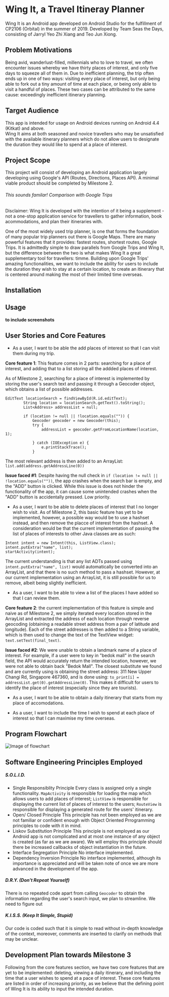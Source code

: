 # Wing It, a Travel Itineray Planner
Wing It is an Android app developed on Android Studio for the fulfillment of CP2106 (Orbital) in the summer of 2019. Developed by Team Seas the Days, consisting of Jarryl Yeo Zhi Xiang and Teo Jun Xiong. 

## Problem Motivations
Being avid, wanderlust-filled, millennials who to love to travel, we often encounter issues whereby we have thirty places of interest, and only five days to squeeze all of them in. Due to inefficient planning, the trip often ends up in one of two ways: visiting every place of interest, but only being able to fork out a tiny amount of time at each place, or being only able to visit a handful of places. These two cases can be attributed to the same cause: exceedingly inefficient itinerary planning.

## Target Audience
This app is intended for usage on Android devices running on Android 4.4 (Kitkat) and above.  
Wing It aims at both seasoned and novice travellers who may be unsatisfied with the available itinerary planners which do not allow users to designate the duration they would like to spend at a place of interest. 

## Project Scope
This project will consist of developing an Android application largely developing using Google's API (Routes, Directions, Places API). A minimal viable product should be completed by Milestone 2. 

###### This sounds familar! Comparison with Google Trips
Disclaimer: Wing It is developed with the intention of it being a supplement - not a one-stop application service for travellers to gather information, book acommodations, and plan their itineraries with. 

One of the most widely used trip planner, is one that forms the foundation of many popular trip planners out there is Google Maps. There are many powerful features that it provides: fastest routes, shortest routes, Google Trips. It is admittedly simple to draw parallels from Google Trips and Wing It, but the difference between the two is what makes Wing It a great supplementary tool for travellers: timme. Building upon Google Trips' amazing functionalities, we want to include the ability for users to include the duration they wish to stay at a certain location, to create an itinerary that is centered around making the most of their limited time overseas. 

## Installation

## Usage
__to include screenshots__ 

## User Stories and Core Features
- As a user, I want to be able the add places of interest so that I can visit them during my trip.

**Core feature 1**: This feature comes in 2 parts: searching for a place of interest, and adding that to a list storing all the addded places of interest. 

As of Milestone 2, searching for a place of interest is implemented by storing the user's search text and passing it through a Geocoder object, which obtains a list of possible addresses. 
```
EditText locationSearch = findViewById(R.id.editText);
        String location = locationSearch.getText().toString();
        List<Address> addressList = null;

        if (location != null || !location.equals("")) {
            Geocoder geocoder = new Geocoder(this);
            try {
                addressList = geocoder.getFromLocationName(location, 1);

            } catch (IOException e) {
                e.printStackTrace();
            }
```
The most relevant address is  then added to an ArrayList: ```     list.add(address.getAddressLine(0))``` 

**Issue faced #1**: Despite having the null check in ```if (location != null || !location.equals(""))```, the app crashes when the search bar is empty, and the "ADD" button is clicked. While this issue is does not hinder the functionality of the app, it can cause some unintended crashes when the "ADD" button is accidentally pressed. Low priority. 

- As a user, I want to be able to delete places of interest that I no longer wish to visit.
As of Milestone 2, this basic feature has yet to be implemented, however, a possible way would be to use a hashset instead, and then remove the placce of interest from the hashset. A consideration would be that the current implementation of passing the list of places of interests to other Java classes are as such:
```
Intent intent = new Intent(this, ListView.class);
intent.putExtra("name", list);
startActivity(intent);
``` 
The current understanding is that any list ADTs passed using ```intent.putExtra("name", list)``` would automatically be converted into an ArrayList, and that there is no such method to pass a hashset. However, at our current implementation using an ArrayList, it is still possible for us to remove, albeit being slightly inefficient. 

- As a user, I want to be able to view a list of the places I have added so that I can review them.

**Core feature 2**: the current implementation of this feature is simple and naive as of Milestone 2, we simply iterated every location stored in the ArrayList and extracted the address of each location through reverse geocoding (obtaining a readable street address from a pair of latitude and longitude). Each of the street addresses is then added to a String variable, which is then used to change the text of the TextView widget: ```text.setText(final_text)```. 

**Issue faced #2**: We were unable to obtain a landmark name of a place of interest. For example, if a user were to key in "bedok mall" in the search field, the API would accurately return the intended location, however, we were not able to obtain back "Bedok Mall". The closest substitute we found and are currently using is obtaining the street address: 311 New Upper Changi Rd, Singapore 467360, and is done using: ```to_print[i] = addressList.get(0).getAddressLine(0)```. This makes it difficult for users to identify the place of interest (especially since they are tourists). 

- As a user, I want to be able to obtain a daily itinerary that starts from my place of accomodations.

- As a user, I want to include the time I wish to spend at each place of interest so that I can maximise my time overseas. 

## Program Flowchart
![Image of flowchart](https://i.imgur.com/dZyoRoC.png) 

## Software Engineering Principles Employed
##### S.O.L.I.D. 
- Single Responsiblity Principle
Every class is assigned only a single functionality. ```MapActivity``` is responsible for loading the map which allows users to add places of interest; ```ListView``` is responsible for displaying the current list of places of interest to the users; ```RouteView``` is responsible for displaying a generated route for the users' itinerary. 
- Open/ Closed Principle
This principle has not been employed as we are not familiar or confident enough with Object Oriented Prrogramming principles to code with it in mind.
- Liskov Substitution Principle
This principle is not employed as our Android app is not complicated and at most one instance of any object is created (as far as we are aware). We will employ this principle should there be increased callbacks of object instantiation in the future.
- Interface Segregation Principle 
No interface implemented.
- Dependency Inversion Principle
No interface implemented, although its importance is appreciated and will be taken note of once we are more advanced in the development of the app. 

##### D.R.Y. (Don't Repeat Yourself) 
There is no repeated code apart from calling ```Geocoder``` to obtain the information regarding the user's search input, we plan to streamline. We need to figure out 

##### K.I.S.S. (Keep It Simple, Stupid)
Our code is coded such that it is simple to read without in-depth knowledge of the context, moreover, comments are inserted to clarify on methods that may be unclear. 

## Development Plan towards Milestone 3
Following from the core features section, we have two core features that are yet to be implemented: deleting, viewing a daily itinerary, and including the time that a user wishes to spend at a pace of interest. These core features are listed in order of increasing priority, as we believe that the defining point of Wing It is its ability to input the intended duration.  
